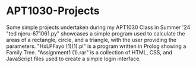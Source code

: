 # APT1030-Projects
Some simple projects undertaken during my APT1030 Class in Summer '24
"ted njeru-671061.py" showcases a simple program used to calculate the areas of a rectangle, circle, and a triangle, with the user providing the parameters.
"HxLPFayo (1)(1).pl" is a program written in Prolog showing a Family Tree.
"Assignment1 (1).rar" is a collection of HTML, CSS, and JavaScript files used to create a simple login interface.
